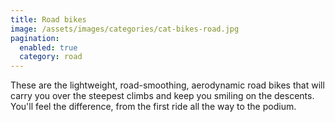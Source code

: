 ```yaml
---
title: Road bikes
image: /assets/images/categories/cat-bikes-road.jpg
pagination: 
  enabled: true
  category: road
---
```


These are the lightweight, road-smoothing, aerodynamic road bikes that will carry you over the steepest climbs and keep you smiling on the descents. You'll feel the difference, from the first ride all the way to the podium.